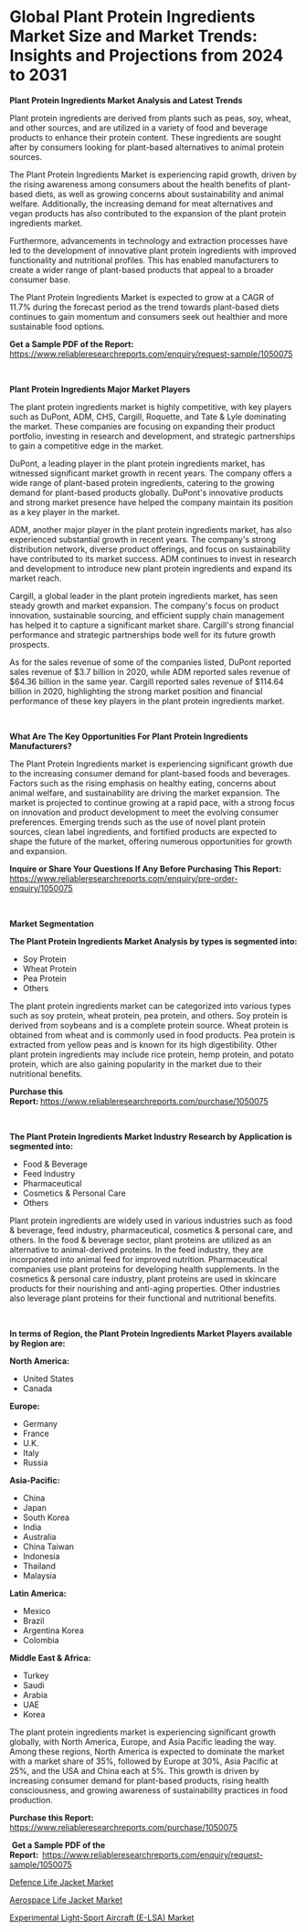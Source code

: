 <p><h1>Global Plant Protein Ingredients Market Size and Market Trends: Insights and Projections from 2024 to 2031</h1></p><p><strong>Plant Protein Ingredients Market Analysis and Latest Trends</strong></p>
<p><p>Plant protein ingredients are derived from plants such as peas, soy, wheat, and other sources, and are utilized in a variety of food and beverage products to enhance their protein content. These ingredients are sought after by consumers looking for plant-based alternatives to animal protein sources.</p><p>The Plant Protein Ingredients Market is experiencing rapid growth, driven by the rising awareness among consumers about the health benefits of plant-based diets, as well as growing concerns about sustainability and animal welfare. Additionally, the increasing demand for meat alternatives and vegan products has also contributed to the expansion of the plant protein ingredients market.</p><p>Furthermore, advancements in technology and extraction processes have led to the development of innovative plant protein ingredients with improved functionality and nutritional profiles. This has enabled manufacturers to create a wider range of plant-based products that appeal to a broader consumer base.</p><p>The Plant Protein Ingredients Market is expected to grow at a CAGR of 11.7% during the forecast period as the trend towards plant-based diets continues to gain momentum and consumers seek out healthier and more sustainable food options.</p></p>
<p><strong>Get a Sample PDF of the Report:&nbsp;</strong> <a href="https://www.reliableresearchreports.com/enquiry/request-sample/1050075">https://www.reliableresearchreports.com/enquiry/request-sample/1050075</a></p>
<p>&nbsp;</p>
<p><strong>Plant Protein Ingredients Major Market Players</strong></p>
<p><p>The plant protein ingredients market is highly competitive, with key players such as DuPont, ADM, CHS, Cargill, Roquette, and Tate & Lyle dominating the market. These companies are focusing on expanding their product portfolio, investing in research and development, and strategic partnerships to gain a competitive edge in the market.</p><p>DuPont, a leading player in the plant protein ingredients market, has witnessed significant market growth in recent years. The company offers a wide range of plant-based protein ingredients, catering to the growing demand for plant-based products globally. DuPont's innovative products and strong market presence have helped the company maintain its position as a key player in the market.</p><p>ADM, another major player in the plant protein ingredients market, has also experienced substantial growth in recent years. The company's strong distribution network, diverse product offerings, and focus on sustainability have contributed to its market success. ADM continues to invest in research and development to introduce new plant protein ingredients and expand its market reach.</p><p>Cargill, a global leader in the plant protein ingredients market, has seen steady growth and market expansion. The company's focus on product innovation, sustainable sourcing, and efficient supply chain management has helped it to capture a significant market share. Cargill's strong financial performance and strategic partnerships bode well for its future growth prospects.</p><p>As for the sales revenue of some of the companies listed, DuPont reported sales revenue of $3.7 billion in 2020, while ADM reported sales revenue of $64.36 billion in the same year. Cargill reported sales revenue of $114.64 billion in 2020, highlighting the strong market position and financial performance of these key players in the plant protein ingredients market.</p></p>
<p>&nbsp;</p>
<p><strong>What Are The Key Opportunities For Plant Protein Ingredients Manufacturers?</strong></p>
<p><p>The Plant Protein Ingredients market is experiencing significant growth due to the increasing consumer demand for plant-based foods and beverages. Factors such as the rising emphasis on healthy eating, concerns about animal welfare, and sustainability are driving the market expansion. The market is projected to continue growing at a rapid pace, with a strong focus on innovation and product development to meet the evolving consumer preferences. Emerging trends such as the use of novel plant protein sources, clean label ingredients, and fortified products are expected to shape the future of the market, offering numerous opportunities for growth and expansion.</p></p>
<p><strong>Inquire or Share Your Questions If Any Before Purchasing This Report:</strong> <a href="https://www.reliableresearchreports.com/enquiry/pre-order-enquiry/1050075">https://www.reliableresearchreports.com/enquiry/pre-order-enquiry/1050075</a></p>
<p>&nbsp;</p>
<p><strong>Market Segmentation</strong></p>
<p><strong>The Plant Protein Ingredients Market Analysis by types is segmented into:</strong></p>
<p><ul><li>Soy Protein</li><li>Wheat Protein</li><li>Pea Protein</li><li>Others</li></ul></p>
<p><p>The plant protein ingredients market can be categorized into various types such as soy protein, wheat protein, pea protein, and others. Soy protein is derived from soybeans and is a complete protein source. Wheat protein is obtained from wheat and is commonly used in food products. Pea protein is extracted from yellow peas and is known for its high digestibility. Other plant protein ingredients may include rice protein, hemp protein, and potato protein, which are also gaining popularity in the market due to their nutritional benefits.</p></p>
<p><strong>Purchase this Report:&nbsp;</strong><a href="https://www.reliableresearchreports.com/purchase/1050075">https://www.reliableresearchreports.com/purchase/1050075</a></p>
<p>&nbsp;</p>
<p><strong>The Plant Protein Ingredients Market Industry Research by Application is segmented into:</strong></p>
<p><ul><li>Food & Beverage</li><li>Feed Industry</li><li>Pharmaceutical</li><li>Cosmetics & Personal Care</li><li>Others</li></ul></p>
<p><p>Plant protein ingredients are widely used in various industries such as food & beverage, feed industry, pharmaceutical, cosmetics & personal care, and others. In the food & beverage sector, plant proteins are utilized as an alternative to animal-derived proteins. In the feed industry, they are incorporated into animal feed for improved nutrition. Pharmaceutical companies use plant proteins for developing health supplements. In the cosmetics & personal care industry, plant proteins are used in skincare products for their nourishing and anti-aging properties. Other industries also leverage plant proteins for their functional and nutritional benefits.</p></p>
<p>&nbsp;</p>
<p><strong>In terms of Region, the Plant Protein Ingredients Market Players available by Region are:</strong></p>
<p>
    <p> <strong> North America: </strong>
        <ul>
            <li>United States</li>
            <li>Canada</li>
        </ul>
        </p> 
    <p> <strong> Europe: </strong>
        <ul>
            <li>Germany</li>
            <li>France</li>
            <li>U.K.</li>
            <li>Italy</li>
            <li>Russia</li>
        </ul>
        </p> 
    <p> <strong> Asia-Pacific: </strong>
        <ul>
            <li>China</li>
            <li>Japan</li>
            <li>South Korea</li>
            <li>India</li>
            <li>Australia</li>
            <li>China Taiwan</li>
            <li>Indonesia</li>
            <li>Thailand</li>
            <li>Malaysia</li>
        </ul>
        </p> 
    <p> <strong> Latin America: </strong>
        <ul>
            <li>Mexico</li>
            <li>Brazil</li>
            <li>Argentina Korea</li>
            <li>Colombia</li>
        </ul>
        </p> 
    <p> <strong> Middle East & Africa: </strong>
        <ul>
            <li>Turkey</li>
            <li>Saudi</li>
            <li>Arabia</li>
            <li>UAE</li>
            <li>Korea</li>
        </ul>
    </p>
    </p>
<p><p>The plant protein ingredients market is experiencing significant growth globally, with North America, Europe, and Asia Pacific leading the way. Among these regions, North America is expected to dominate the market with a market share of 35%, followed by Europe at 30%, Asia Pacific at 25%, and the USA and China each at 5%. This growth is driven by increasing consumer demand for plant-based products, rising health consciousness, and growing awareness of sustainability practices in food production.</p></p>
<p><strong>Purchase this Report: </strong><a href="https://www.reliableresearchreports.com/purchase/1050075">https://www.reliableresearchreports.com/purchase/1050075</a></p>
<p>&nbsp;<strong>Get a Sample PDF of the Report:&nbsp;&nbsp;</strong><a href="https://www.reliableresearchreports.com/enquiry/request-sample/1050075">https://www.reliableresearchreports.com/enquiry/request-sample/1050075</a></p>
<p><strong></strong></p>
<p><p><a href="https://view.publitas.com/reportprime-1/defence-life-jacket-market-offer-valuable-insights-into-market-size-market-share-market-trends-and-projections-spanning-from-2024-to-2031/">Defence Life Jacket Market</a></p><p><a href="https://view.publitas.com/reportprime-1/aerospace-life-jacket-market-size-furnishes-valuable-information-encompassing-market-share-market-trends-and-projections-spanning-from-2024-to-2031/">Aerospace Life Jacket Market</a></p><p><a href="https://view.publitas.com/reportprime-1/experimental-light-sport-aircraft-e-lsa-market-size-share-trends-analysis-report-by-material-by-type-by-end-user-by-region-and-segment-forecasts-2024-2031/">Experimental Light-Sport Aircraft (E-LSA) Market</a></p></p>